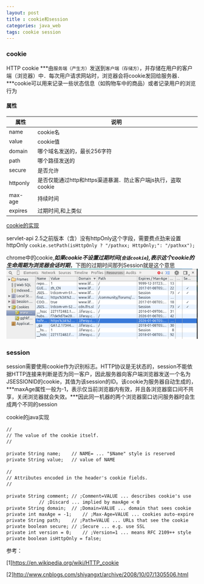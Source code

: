 ```yaml
---
layout: post
title : cookie和session
categories: java_web
tags: cookie session
---
```


### cookie

HTTP cookie ***由`服务端（产生方）`发送到`客户端（存储方）`，并存储在用户的客户端（浏览器）中．每次用户请求网站时，浏览器会将cookie发回给服务器．***cookie可以用来记录一些状态信息（如购物车中的商品）或者记录用户的浏览行为
#### 属性

|属性|说明|
|-|-|
|name|cookie名|
|value|cookie值|
|domain|哪个域名发送的，最长256字符|
|path|哪个路径发送的|
|secure|是否允许|
|httponly|是否仅能通过http和https渠道暴漏．防止客户端js执行，盗取cookie|
|max-age|持续时间|
|expires|过期时间,和上类似|

[cookie的实现](#java_cookie)

servlet-api 2.5之前版本（含）没有httpOnly这个字段，需要费点劲来设置httpOnly `cookie.setPath(isHttpOnly ? "/pathxx; HttpOnly;": "/pathxx");`

chrome中的cookie,***如果cookie不设置过期时间(`会话cookie`),表示这个cookie的生命周期为浏览器会话时期***，下图的过期时间那列Session就是这个意思
![cookie](/images/web/cookie.png)


### session
session需要使用cookie作为识别标志。HTTP协议是无状态的，session不能依据HTTP连接来判断是否为同一客户，因此服务器向客户端浏览器发送一个名为JSESSIONID的cookie，其值为该session的ID。该cookie为服务器自动生成的，***maxAge属性一般为-1，表示仅当前浏览器内有效，并且各浏览器窗口间不共享，关闭浏览器就会失效。***因此同一机器的两个浏览器窗口访问服务器时会生成两个不同的session

cookie的java实现
<a id="java_cookie"/>

    //
    // The value of the cookie itself.
    //

    private String name;	// NAME= ... "$Name" style is reserved
    private String value;	// value of NAME

    //
    // Attributes encoded in the header's cookie fields.
    //

    private String comment;	// ;Comment=VALUE ... describes cookie's use
				// ;Discard ... implied by maxAge < 0
    private String domain;	// ;Domain=VALUE ... domain that sees cookie
    private int maxAge = -1;	// ;Max-Age=VALUE ... cookies auto-expire
    private String path;	// ;Path=VALUE ... URLs that see the cookie
    private boolean secure;	// ;Secure ... e.g. use SSL
    private int version = 0;	// ;Version=1 ... means RFC 2109++ style
    private boolean isHttpOnly = false;


参考：

[1]<https://en.wikipedia.org/wiki/HTTP_cookie>

[2]<http://www.cnblogs.com/shiyangxt/archive/2008/10/07/1305506.html>